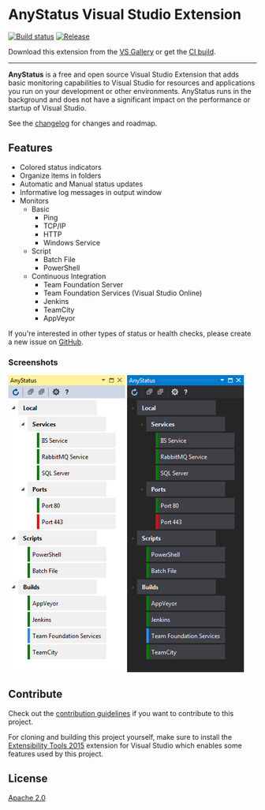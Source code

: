 ﻿# AnyStatus Visual Studio Extension

[![Build status](https://ci.appveyor.com/api/projects/status/bqr0m4e08nfkb6g2?svg=true)](https://ci.appveyor.com/project/AlonAmsalem/anystatus)
[![Release](https://img.shields.io/badge/release-v0.7-blue.svg)](https://visualstudiogallery.msdn.microsoft.com/d2262fef-aeca-45dd-9c8c-87c290ee4eb0)

Download this extension from the [VS Gallery](https://visualstudiogallery.msdn.microsoft.com/d2262fef-aeca-45dd-9c8c-87c290ee4eb0)
or get the [CI build](http://vsixgallery.com/#/extension/AnyStatus.VSPackage.6f25620d-ff50-42d1-89da-709a45cebe10/).

---------------------------------------

**AnyStatus** is a free and open source Visual Studio Extension that adds basic monitoring capabilities to Visual Studio for resources and applications you run on your development or other environments. AnyStatus runs in the background and does not have a significant impact on the performance or startup of Visual Studio.

See the [changelog](CHANGELOG.md) for changes and roadmap.

## Features 

- Colored status indicators
- Organize items in folders
- Automatic and Manual status updates
- Informative log messages in output window
- Monitors
  - Basic
    - Ping
    - TCP/IP
    - HTTP
    - Windows Service
  - Script
    - Batch File
    - PowerShell
  - Continuous Integration
    - Team Foundation Server
    - Team Foundation Services (Visual Studio Online)
    - Jenkins
    - TeamCity
    - AppVeyor

If you're interested in other types of status or health checks, please create a new issue on [GitHub](https://github.com/AlonAm/AnyStatus/issues).

### Screenshots

![Blue Theme](art/Screenshot_blue.png)
![Dark Theme](art/Screenshot_dark.png)

## Contribute

Check out the [contribution guidelines](CONTRIBUTING.md)
if you want to contribute to this project.

For cloning and building this project yourself, make sure
to install the
[Extensibility Tools 2015](https://visualstudiogallery.msdn.microsoft.com/ab39a092-1343-46e2-b0f1-6a3f91155aa6)
extension for Visual Studio which enables some features
used by this project.

## License

[Apache 2.0](https://github.com/AlonAm/AnyStatus/blob/master/LICENSE)


